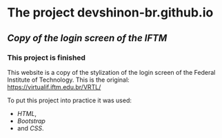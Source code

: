 # The project devshinon-br.github.io
## ***Copy of the login screen of the IFTM***
### This project is finished

This website is a copy of the stylization of the login screen of the Federal Institute of Technology.
This is the original: https://virtualif.iftm.edu.br/VRTL/

To put this project into practice it was used:
- *HTML*,
- *Bootstrap*
- and *CSS*.
